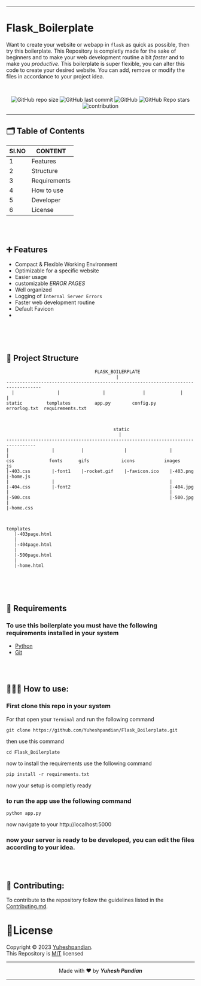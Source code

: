 <!--Header Section-->
----
# Flask_Boilerplate
Want to create your website or webapp in `flask` as quick as possible, then try this boilerplate. This Repository is completly made for the sake of beginners and to make your web development routine a bit *faster* and to make you *productive*. This boilerplate is super flexible, you can alter this code to create your desired website. You can add, remove or modify the files in accordance to your project idea.

<br>
<div align="center">

![GitHub repo size](https://img.shields.io/github/repo-size/Yuheshpandian/Flask_Boilerplate?style=plastic)
![GitHub last commit](https://img.shields.io/github/last-commit/Yuheshpandian/Flask_Boilerplate?style=plastic)
![GitHub](https://img.shields.io/github/license/Yuheshpandian/Flask_Boilerplate?style=plastic)
![GitHub Repo stars](https://img.shields.io/github/stars/Yuheshpandian/Flask_Boilerplate?style=plastic)
![contribution](https://img.shields.io/static/v1?label=Contribution&message=Needed&color=orange&style=plastic)
<br>
  
</div>

----

<!--Main/Content Section-->

## 🗂️ Table of Contents

|SI.NO|CONTENT|
|-----|-----|
|1|Features|
|2|Structure|
|3|Requirements|
|4|How to use|
|5|Developer|
|6|License|

<br>
<br>

## ➕ Features
- Compact & Flexible Working Environment
- Optimizable for a specific website
- Easier usage
- customizable *ERROR PAGES*
- Well organized
- Logging of `Internal Server Errors`
- Faster web development routine
- Default Favicon
- 
<br>
<br></br>


## 📁 Project Structure
```
                                 FLASK_BOILERPLATE
                                         |
-----------------------------------------------------------------------------------
  |                |                |              |             |               |
static         templates         app.py        config.py      errorlog.txt  requirements.txt



                                        static
                                          |
---------------------------------------------------------------------------------
|                |          |               |                |                  |
css             fonts      gifs            icons           images              js
|-403.css        |-font1    |-rocket.gif    |-favicon.ico    |-403.png          |-home.js
|                |                                           |
|-404.css        |-font2                                     |-404.jpg
|                                                            |
|-500.css                                                    |-500.jpg
|
|-home.css



templates
   |-403page.html
   |
   |-404page.html
   |
   |-500page.html
   |
   |-home.html

```
<br></br>
<br>

## 📄 Requirements
### To use this boilerplate you must have the following requirements installed in your system
- <a href="https://www.python.org/">Python</a>
- <a href="https://git-scm.com/">Git</a>

<br></br>

## 🧑🏻‍💻 How to use:
### First clone this repo in your system
For that open your `Terminal` and run the following command
```
git clone https://github.com/Yuheshpandian/Flask_Boilerplate.git
```
then use this command
```
cd Flask_Boilerplate
```
now to install the requirements use the following command
```
pip install -r requirements.txt
```
now your setup is completly ready
### to run the app use the following command
```
python app.py
```
now navigate to your http://localhost:5000

### now your server is ready to be developed, you can edit the files according to your idea.
<br></br>



## 🤝 Contributing:
To contribute to the repository follow the guidelines listed in the [Contributing.md](CONTRIBUTING.md).


# 🪪License
Copyright © 2023 <a href="https://github.com/Yuheshpandian/">Yuheshpandian</a>.
<br>
This Repository is <a href="https://github.com/Yuheshpandian/Flask_Boilerplate/blob/main/LICENSE">MIT</a> licensed


<!-- Footer Section-->

----


<div align="center">

Made with ❤️ by **_Yuhesh Pandian_**

</div>

----
